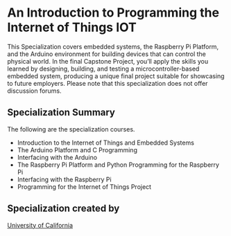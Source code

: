 # An Introduction to Programming the Internet of Things IOT

This Specialization covers embedded systems, the Raspberry Pi Platform, and the Arduino environment for building devices that can control the physical world. In the final Capstone Project, you’ll apply the skills you learned by designing, building, and testing a microcontroller-based embedded system, producing a unique final project suitable for showcasing to future employers. Please note that this specialization does not offer discussion forums.

## Specialization Summary

The following are the specialization courses.

* Introduction to the Internet of Things and Embedded Systems
* The Arduino Platform and C Programming
* Interfacing with the Arduino
* The Raspberry Pi Platform and Python Programming for the Raspberry Pi
* Interfacing with the Raspberry Pi
* Programming for the Internet of Things Project

## Specialization created by

[University of California](https://user-images.githubusercontent.com/63115543/95000772-60f10a00-0589-11eb-8146-41085981cc0e.png)
